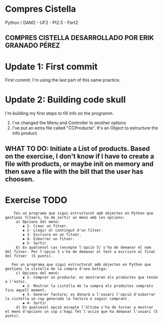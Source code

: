 # Compres Cistella
 Python / DAM2 - UF2 - Pt2.5 - Part2

COMPRES CISTELLA DESARROLLADO POR ERIK GRANADO PÉREZ
-------------------------------------------------
# Update 1: First commit
 First commit. I'm using the last part of this same practice.

# Update 2: Building code skull
 I'm building my first steps to fill info on the programm.

 1. I've changed the Menu and Controller to another options
 2. I've put an extra file called "CCProducte". It's an Object to estructure the info product.

 WHAT TO DO:
  Initiate a List of products. Based on the exercise, I don't know if I have to create a file with products, or maybe init on memory and then save a file with the bill that the user has choosen.
-------------------------------------------------
# Exercise TODO
        Fes un programa que sigui estructurat amb objectes en Python que gestioni fitxers, ha de sortir un menú amb les opcions:
         a) Opcions del menú:
            ▪ 1- Crear un fitxer.
            ▪ 2- Llegir el contingut d'un fitxer.
            ▪ 3- Escriure en un fitxer.
            ▪ 4- Esborrar un fitxer.
            ▪ 5- Sortir
         b) En qualsevol cas (excepte l'opció 5) s'ha de demanar el nom del fitxer. Per l'opció 3 s'ha de demanar el text a escriure al final del fitxer  (5 punts).

       Fes un programa que sigui estructurat amb objectes en Python que gestioni la cistella de la compra d'una botiga:
         c) Opcions del menú:
            ▪ 1- Comprar un producte: es mostraran els productes que tenim a l’estoc.
            ▪ 2- Mostrar la cistella de la compra els productes comprats fins aquell moment.
            ▪ 3- Generar factura: es donarà a l'usuari l'opció d'esborrar la cistella un cop generada la factura o seguir comprant.
            ▪ 4- Sortir
         d) En qualsevol opció excepte l’última s'ha de tornar a mostrar el menú d'opcions un cop s'hagi fet l'acció que ha demanat l'usuari (5 punts).

